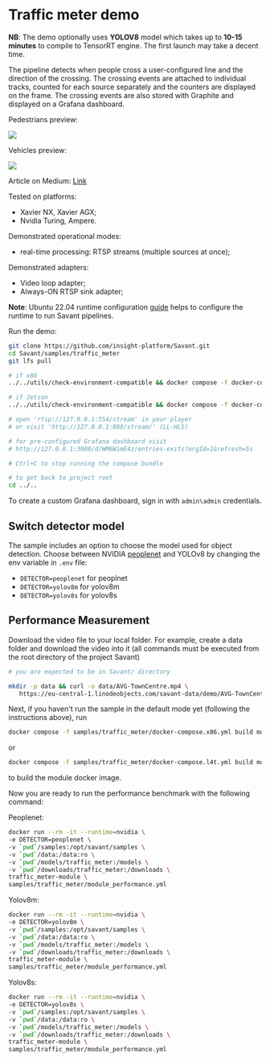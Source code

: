 # Traffic meter demo


**NB**: The demo optionally uses **YOLOV8** model which takes up to **10-15 minutes** to compile to TensorRT engine. The first launch may take a decent time.

The pipeline detects when people cross a user-configured line and the direction of the crossing. The crossing events are attached to individual tracks, counted for each source separately and the counters are displayed on the frame. The crossing events are also stored with Graphite and displayed on a Grafana dashboard.

Pedestrians preview:

![](assets/traffic-meter-loop.webp)

Vehicles preview:

![](assets/road-traffic-loop.webp)

Article on Medium: [Link](https://blog.savant-ai.io/efficient-city-traffic-metering-with-peoplenet-yolov8-savant-and-grafana-at-scale-d6f162afe883?source=friends_link&sk=ab96c5ef3c173902559f213849dede9b)

Tested on platforms:

- Xavier NX, Xavier AGX;
- Nvidia Turing, Ampere.

Demonstrated operational modes:

- real-time processing: RTSP streams (multiple sources at once);

Demonstrated adapters:
- Video loop adapter;
- Always-ON RTSP sink adapter;

**Note**: Ubuntu 22.04 runtime configuration [guide](../../docs/runtime-configuration.md) helps to configure the runtime to run Savant pipelines.

Run the demo:

```bash
git clone https://github.com/insight-platform/Savant.git
cd Savant/samples/traffic_meter
git lfs pull

# if x86
../../utils/check-environment-compatible && docker compose -f docker-compose.x86.yml up

# if Jetson
../../utils/check-environment-compatible && docker compose -f docker-compose.l4t.yml up

# open 'rtsp://127.0.0.1:554/stream' in your player
# or visit 'http://127.0.0.1:888/stream/' (LL-HLS)

# for pre-configured Grafana dashboard visit
# http://127.0.0.1:3000/d/WM6WimE4z/entries-exits?orgId=1&refresh=5s

# Ctrl+C to stop running the compose bundle

# to get back to project root
cd ../..
```

To create a custom Grafana dashboard, sign in with `admin\admin` credentials.

## Switch detector model

The sample includes an option to choose the model used for object detection. Choose between NVIDIA [peoplenet](https://catalog.ngc.nvidia.com/orgs/nvidia/teams/tao/models/peoplenet) and YOLOv8 by changing the env variable in `.env` file:

- `DETECTOR=peoplenet` for peoplnet
- `DETECTOR=yolov8m` for yolov8m
- `DETECTOR=yolov8s` for yolov8s

## Performance Measurement

Download the video file to your local folder. For example, create a data folder and download the video into it (all commands must be executed from the root directory of the project Savant)

```bash
# you are expected to be in Savant/ directory

mkdir -p data && curl -o data/AVG-TownCentre.mp4 \
   https://eu-central-1.linodeobjects.com/savant-data/demo/AVG-TownCentre.mp4
```

Next, if you haven't run the sample in the default mode yet (following the instructions above), run

```bash
docker compose -f samples/traffic_meter/docker-compose.x86.yml build module
```

or

```bash
docker compose -f samples/traffic_meter/docker-compose.l4t.yml build module
```

to build the module docker image.

Now you are ready to run the performance benchmark with the following command:

Peoplenet:

```bash
docker run --rm -it --runtime=nvidia \
-e DETECTOR=peoplenet \
-v `pwd`/samples:/opt/savant/samples \
-v `pwd`/data:/data:ro \
-v `pwd`/models/traffic_meter:/models \
-v `pwd`/downloads/traffic_meter:/downloads \
traffic_meter-module \
samples/traffic_meter/module_performance.yml
```

Yolov8m:

```bash
docker run --rm -it --runtime=nvidia \
-e DETECTOR=yolov8m \
-v `pwd`/samples:/opt/savant/samples \
-v `pwd`/data:/data:ro \
-v `pwd`/models/traffic_meter:/models \
-v `pwd`/downloads/traffic_meter:/downloads \
traffic_meter-module \
samples/traffic_meter/module_performance.yml
```

Yolov8s:

```bash
docker run --rm -it --runtime=nvidia \
-e DETECTOR=yolov8s \
-v `pwd`/samples:/opt/savant/samples \
-v `pwd`/data:/data:ro \
-v `pwd`/models/traffic_meter:/models \
-v `pwd`/downloads/traffic_meter:/downloads \
traffic_meter-module \
samples/traffic_meter/module_performance.yml
```